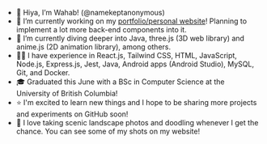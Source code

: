 - 👋 Hiya, I’m Wahab! (@namekeptanonymous)
- 🔭 I’m currently working on my [portfolio/personal website](https://www.namekeptanonymous.me/)! Planning to implement a lot more back-end components into it.
- 🌱 I’m currently diving deeper into Java, three.js (3D web library) and anime.js (2D animation library), among others.
- 👨‍💻 I have experience in React.js, Tailwind CSS, HTML, JavaScript, Node.js, Express.js, Jest, Java, Android apps (Android Studio), MySQL, Git, and Docker.
- 🎓 Graduated this June with a BSc in Computer Science at the University of British Columbia!
- ⭐️ I'm excited to learn new things and I hope to be sharing more projects and experiments on GitHub soon!
- 📸 I love taking scenic landscape photos and doodling whenever I get the chance. You can see some of my shots on my website!
